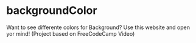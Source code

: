 # backgroundColor
 Want to see differente colors for Background? Use this website and open yor mind! (Project based on FreeCodeCamp Video)
